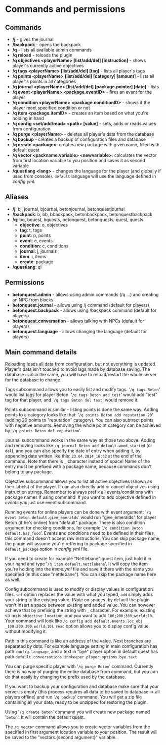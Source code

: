 # Commands and permissions

## Commands

* **/j** - gives the journal
* **/backpack** - opens the backpack
* **/q** - lists all available admin commands
* **/q reload** - reloads the plugin
* **/q objectives \<playerName\> [list/add/del] [instruction]** - shows player's currently active objectives
* **/q tags \<playerName\> [list/add/del] [tag]** - lists all player's tags
* **/q points \<playerName\> [list/add/del] [category] [amount]** - lists all player's points in all categories
* **/q journal \<playerName\> [list/add/del] [package.pointer] [date]** - lists 
* **/q event \<playerName\> \<package.eventID\>** - fires an event for the player
* **/q condition \<playerName\> \<package.conditionID\>** - shows if the player meet specified condition or not
* **/q item \<package.itemID\>** - creates an item based on what you're holding in hand
* **/q config \<set/add/read\> \<path\> [value]** - sets, adds or reads values from configuration
* **/q purge \<playerName\>** - deletes all player's data from the database
* **/q backup** - creates a backup of configuration files and database
* **/q create \<package\>**: creates new package with given name, filled with default quest
* **/q vector \<packname.variable\> \<newvariable\>**: calculates the vector from first location variable to you position and saves it as second variable
* **/questlang \<lang\>** - changes the language for the player (and globally if used from console). `default` language will use the language defined in _config.yml_.

## Aliases

* **/j**: bj, journal, bjournal, betonjournal, betonquestjournal
* **/backpack**: b, bb, bbackpack, betonbackpack, betonquestbackpack
* **/q**: bq, bquest, bquests, betonquest, betonquests, quest, quests
    * **objective**: o, objectives
    * **tag**: t, tags
    * **point**: p, points
    * **event**: e, events
    * **condition**: c, conditions
    * **journal**: j, journals
    * **item**: i, items
    * **create**: package
* **/questlang**: ql

## Permissions

* **betonquest.admin** - allows using admin commands (/q ...) and creating an NPC from blocks
* **betonquest.journal** - allows using /j command (default for players)
* **betonquest.backpack** - allows using /backpack command (default for players)
* **betonquest.conversation** - allows talking with NPCs (default for players)
* **betonquest.language** - allows changing the language (default for players)

## Main command details

Reloading loads all data from configuration, but not everything is updated. Player's data isn't touched to avoid lags made by database saving. The database is also the same, you will have to reload/restart the whole server for the database to change.

Tags subcommand allows you to easily list and modify tags. '`/q tags Beton`' would list tags for player Beton. '`/q tags Beton add test`' would add "test" tag for that player, and '`/q tags Beton del test`' would remove it.

Points subcommand is similar - listing points is done the same way. Adding points to a category looks like that: '`/q points Beton add reputation 20`' (adding 20 points to "reputation" category). You can also subtract points with negative amounts. Removing the whole point category can be achieved by '`/q points Beton del reputation`'.

Journal subcommand works in the same way as those two above. Adding and removing looks like `/q journal Beton add default.wood_started` (or `del`), and you can also specify the date of entry when adding it, by appending date written like this: `23.04.2014_16:52` at the end of the command. Note that there is `_` character instead of space! Name of the entry must be prefixed with a package name, because commands don't belong to any package.

Objective subcommand allows you to list all active objectives (shown as their labels) of the player. It can also directly add or cancel objectives using instruction strings. Remember to always prefix all events/conditions with package names if using command! If you want to add objective defined in _events.yml_ just use event subcommand.

Running events for online players can be done with event argument: '`/q event Beton default.give_emeralds`' would run "give_emeralds" for player Beton (if he's online) from "default" package. There is also condition argument for checking conditions, for example '`/q condition Beton default.has_food`'. Events and conditions need to be defined in their files, this command doesn't accept raw instructions. You can skip package name, the plugin will assume you're reffering to package specified in `default_package` option in _config.yml_ file.

If you need to create for example "Nettlebane" quest item, just hold it in your hand and type '`/q item default.nettlebane`'. It will copy the item you're holding into the _items.yml_ file and save it there with the name you specified (in this case "nettlebane"). You can skip the package name here as well.

Config subcommand is used to modify or display values in configuration files. `set` option replaces the value with what you typed, `add` simply adds your string to the existing value. (Note on spaces: by default the plugin won't insert a space between existing and added value. You can however achieve that by prefixing the string with `_` character. For example: existing string is `objective location`, and you want to add `100;200;300;world;10`. Your command will look like `/q config add default.events.loc_obj _100;200;300;world;10`). `read` option allows you to display config value without modifying it.

Path in this command is like an address of the value. Next branches are separated by dots. For example language setting in main configuration has path `config.language`, and a text in "bye" player option in default quest has path `default.conversations.innkeeper.player_options.bye.text`

You can purge specific player with '`/q purge Beton`' command. Currently there is no way of purging the entire database from command, but you can do that easily by changing the prefix used by the database.

If you want to backup your configuration and database make sure that your server is empty (this process requires all data to be saved to database -> all players offline) and run '`/q backup`' command. You will get a zip file containing all your data, ready to be unzipped for restoring the plugin.

Using '`/q create beton`' command you will create new package named '`beton`'. It will contain the default quest.

The `/q vector` command allows you to create vector variables from the specified in first argument location variable to your position. The result will be saved to the "vectors.{second argument}" variable.
